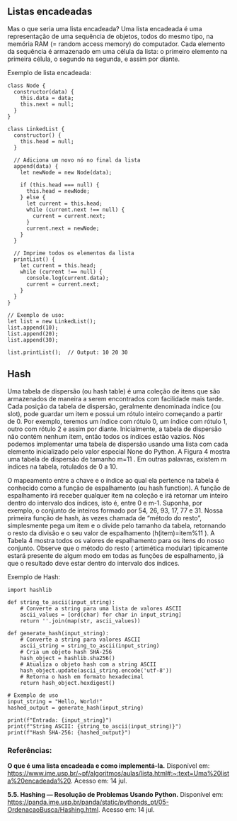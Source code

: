 ## Listas encadeadas

Mas o que seria uma lista encadeada?
Uma lista encadeada é uma representação de uma sequência de objetos, todos do mesmo tipo, na memória RAM (= random
access memory) do computador. Cada elemento da sequência é armazenado em uma célula da lista: o primeiro elemento na
primeira célula, o segundo na segunda, e assim por diante.

Exemplo de lista encadeada:

```
class Node {
  constructor(data) {
    this.data = data;
    this.next = null;
  }
}

class LinkedList {
  constructor() {
    this.head = null;
  }

  // Adiciona um novo nó no final da lista
  append(data) {
    let newNode = new Node(data);

    if (this.head === null) {
      this.head = newNode;
    } else {
      let current = this.head;
      while (current.next !== null) {
        current = current.next;
      }
      current.next = newNode;
    }
  }

  // Imprime todos os elementos da lista
  printList() {
    let current = this.head;
    while (current !== null) {
      console.log(current.data);
      current = current.next;
    }
  }
}

// Exemplo de uso:
let list = new LinkedList();
list.append(10);
list.append(20);
list.append(30);

list.printList();  // Output: 10 20 30

```

## Hash

Uma tabela de dispersão (ou hash table) é uma coleção de itens que são armazenados de maneira a serem encontrados com
facilidade mais tarde. Cada posição da tabela de dispersão, geralmente denominada índice (ou slot), pode guardar um item
e possui um rótulo inteiro começando a partir de 0. Por exemplo, teremos um índice com rótulo 0, um índice com rótulo 1,
outro com rótulo 2 e assim por diante. Inicialmente, a tabela de dispersão não contém nenhum item, então todos os
índices estão vazios. Nós podemos implementar uma tabela de dispersão usando uma lista com cada elemento inicializado
pelo valor especial None do Python. A Figura 4 mostra uma tabela de dispersão de tamanho m=11
. Em outras palavras, existem m índices na tabela, rotulados de 0 a 10.

O mapeamento entre a chave e o índice ao qual ela pertence na tabela é conhecido como a função de espalhamento (ou hash
function). A função de espalhamento irá receber qualquer item na coleção e irá retornar um inteiro dentro do intervalo
dos índices, isto é, entre 0 e m-1. Suponha, por exemplo, o conjunto de inteiros formado por 54, 26, 93, 17, 77 e 31.
Nossa primeira função de hash, às vezes chamada de “método do resto”, simplesmente pega um item e o divide pelo tamanho
da tabela, retornando o resto da divisão e o seu valor de espalhamento (h(item)=item%11
). A Tabela 4 mostra todos os valores de espalhamento para os itens do nosso conjunto. Observe que o método do resto (
artimética modular) tipicamente estará presente de algum modo em todas as funções de espalhamento, já que o resultado
deve estar dentro do intervalo dos índices.

Exemplo de Hash:

````
import hashlib

def string_to_ascii(input_string):
    # Converte a string para uma lista de valores ASCII
    ascii_values = [ord(char) for char in input_string]
    return ''.join(map(str, ascii_values))

def generate_hash(input_string):
    # Converte a string para valores ASCII
    ascii_string = string_to_ascii(input_string)
    # Cria um objeto hash SHA-256
    hash_object = hashlib.sha256()
    # Atualiza o objeto hash com a string ASCII
    hash_object.update(ascii_string.encode('utf-8'))
    # Retorna o hash em formato hexadecimal
    return hash_object.hexdigest()

# Exemplo de uso
input_string = "Hello, World!"
hashed_output = generate_hash(input_string)

print(f"Entrada: {input_string}")
print(f"String ASCII: {string_to_ascii(input_string)}")
print(f"Hash SHA-256: {hashed_output}")

````

### Referências:

**O que é uma lista encadeada e como implementá-la.** Disponível
em: <https://www.ime.usp.br/~pf/algoritmos/aulas/lista.html#:~:text=Uma%20lista%20encadeada%20>. Acesso em: 14 jul.

**5.5. Hashing — Resolução de Problemas Usando Python.** Disponível
em: <https://panda.ime.usp.br/panda/static/pythonds_pt/05-OrdenacaoBusca/Hashing.html>. Acesso em: 14 jul.